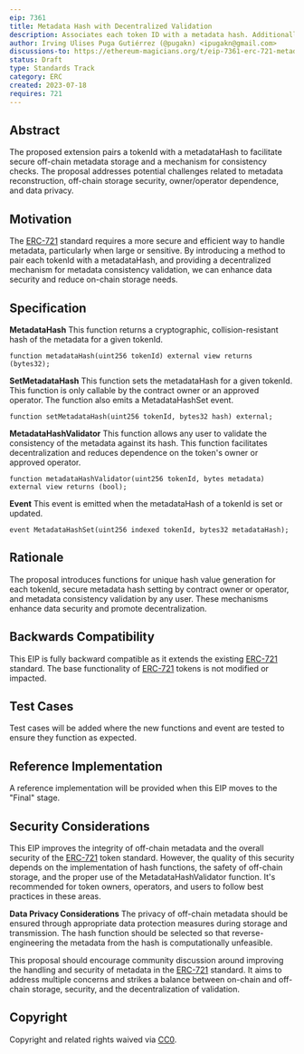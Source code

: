 ```yaml
---
eip: 7361
title: Metadata Hash with Decentralized Validation
description: Associates each token ID with a metadata hash. Additionally, a mechanism for validating the consistency of off-chain metadata is introduced
author: Irving Ulises Puga Gutiérrez (@pugakn) <ipugakn@gmail.com>
discussions-to: https://ethereum-magicians.org/t/eip-7361-erc-721-metadata-hash-extension-with-decentralized-validation/15106
status: Draft
type: Standards Track
category: ERC
created: 2023-07-18
requires: 721
---
```



## Abstract
The proposed extension pairs a tokenId with a metadataHash to facilitate secure off-chain metadata storage and a mechanism for consistency checks. The proposal addresses potential challenges related to metadata reconstruction, off-chain storage security, owner/operator dependence, and data privacy.

## Motivation
The [ERC-721](./eip-721.md) standard requires a more secure and efficient way to handle metadata, particularly when large or sensitive. By introducing a method to pair each tokenId with a metadataHash, and providing a decentralized mechanism for metadata consistency validation, we can enhance data security and reduce on-chain storage needs.

## Specification
**MetadataHash**
This function returns a cryptographic, collision-resistant hash of the metadata for a given tokenId.

```solidity
function metadataHash(uint256 tokenId) external view returns (bytes32);
```

**SetMetadataHash**
This function sets the metadataHash for a given tokenId. This function is only callable by the contract owner or an approved operator. The function also emits a MetadataHashSet event.

```solidity
function setMetadataHash(uint256 tokenId, bytes32 hash) external;
```

**MetadataHashValidator**
This function allows any user to validate the consistency of the metadata against its hash. This function facilitates decentralization and reduces dependence on the token's owner or approved operator.

```solidity
function metadataHashValidator(uint256 tokenId, bytes metadata) external view returns (bool);
```

**Event**
This event is emitted when the metadataHash of a tokenId is set or updated.

```solidity
event MetadataHashSet(uint256 indexed tokenId, bytes32 metadataHash);
```

## Rationale
The proposal introduces functions for unique hash value generation for each tokenId, secure metadata hash setting by contract owner or operator, and metadata consistency validation by any user. These mechanisms enhance data security and promote decentralization.

## Backwards Compatibility
This EIP is fully backward compatible as it extends the existing [ERC-721](./eip-721.md) standard. The base functionality of [ERC-721](./eip-721.md) tokens is not modified or impacted.

## Test Cases
Test cases will be added where the new functions and event are tested to ensure they function as expected.

## Reference Implementation
A reference implementation will be provided when this EIP moves to the "Final" stage.

## Security Considerations
This EIP improves the integrity of off-chain metadata and the overall security of the [ERC-721](./eip-721.md) token standard. However, the quality of this security depends on the implementation of hash functions, the safety of off-chain storage, and the proper use of the MetadataHashValidator function. It's recommended for token owners, operators, and users to follow best practices in these areas.

**Data Privacy Considerations**
The privacy of off-chain metadata should be ensured through appropriate data protection measures during storage and transmission. The hash function should be selected so that reverse-engineering the metadata from the hash is computationally unfeasible.

This proposal should encourage community discussion around improving the handling and security of metadata in the [ERC-721](./eip-721.md) standard. It aims to address multiple concerns and strikes a balance between on-chain and off-chain storage, security, and the decentralization of validation.

## Copyright

Copyright and related rights waived via [CC0](../LICENSE.md).

